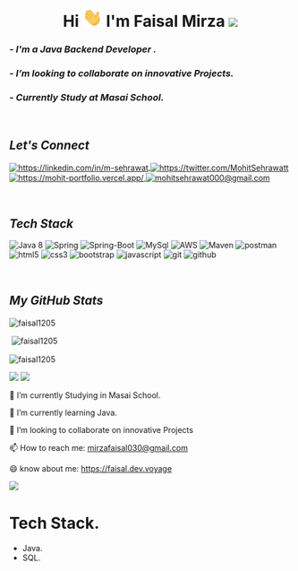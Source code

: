 <!----------------------------------- Heading Section ------------------------------------>
<h1 align="center">
    Hi
    <img src="https://raw.githubusercontent.com/ABSphreak/ABSphreak/master/gifs/Hi.gif" width="35">
    I'm Faisal Mirza
    <img src="https://camo.githubusercontent.com/d3359cb00ab0b5ed8f2e1fe3fceb4fbaf3b614340f8c0db99c17b9f50b351770/68747470733a2f2f656d6f6a69732e736c61636b6d6f6a69732e636f6d2f656d6f6a69732f696d616765732f313533313834393433302f343234362f626c6f622d73756e676c61737365732e6769663f31353331383439343330" width="35">
</h1>

<!----------------------------------- About Section ------------------------------------>

<h3>
    <i>- I'm a Java Backend Developer .</i>
</h3>

<h3>
    <i>- I’m looking to collaborate on innovative Projects.</i>
</h3>
<h3>
    <i>- Currently Study at Masai School.</i>
</h3>

<br>

<h2><i>Let's Connect</i></h2>


<p align="left">
    <a href="https://www.linkedin.com/in/faisal-baig-mirza-6a48a1155/">
        <img align="center" src="https://img.shields.io/badge/LinkedIn-0077B5?style=for-the-badge&logo=linkedin&logoColor=white" alt="https://linkedin.com/in/m-sehrawat" />
    </a>
    <a href="https://twitter.com/FM051995">
        <img align="center" src="https://img.shields.io/badge/Twitter-1DA1F2?style=for-the-badge&logo=twitter&logoColor=white" alt="https://twitter.com/MohitSehrawatt" />
    </a>
    <a href="https://">
        <img align="center" src="https://img.shields.io/badge/Portfolio-18A303?style=for-the-badge&logo=ionic&logoColor=white" alt="https://mohit-portfolio.vercel.app/" />
    </a>
    <a title="mirzafaisal030@gmail.com" href="mailto:mirzafaisal030@gmail.com">
        <img align="center" src="https://img.shields.io/badge/Gmail-D14836?style=for-the-badge&logo=gmail&logoColor=white" alt="mohitsehrawat000@gmail.com" />
    </a>
</p>
<br>



<!----------------------------------- Tech Stack Section ------------------------------------>

<h2><i>Tech Stack</i></h2>

<p>
    <img src="https://img.shields.io/badge/java-%23ED8B00.svg?style=for-the-badge&logo=java&logoColor=white" alt="Java 8" />
  <img src="https://img.shields.io/badge/Spring-6DB33F?style=for-the-badge&logo=spring&logoColor=white" alt="Spring" />
     <img src="https://img.shields.io/badge/Spring_Boot-F2F4F9?style=for-the-badge&logo=spring-boot" alt="Spring-Boot" />
    <img src="https://img.shields.io/badge/MySQL-005C84?style=for-the-badge&logo=mysql&logoColor=white" alt="MySql" />
    <img src="https://img.shields.io/badge/AWS-%23FF9900.svg?style=for-the-badge&logo=amazon-aws&logoColor=white" alt="AWS" />
    <img src="https://img.shields.io/badge/apache_maven-C71A36?style=for-the-badge&logo=apachemaven&logoColor=white" alt="Maven" />
    <img src="https://img.shields.io/badge/Postman-FF6C37?style=for-the-badge&logo=Postman&logoColor=white" alt="postman" />
 <img src="https://img.shields.io/badge/HTML5-E34F26?style=for-the-badge&logo=html5&logoColor=white" alt="html5" />
    <img src="https://img.shields.io/badge/CSS3-1572B6?style=for-the-badge&logo=css3&logoColor=white" alt="css3" />
    <img src="https://img.shields.io/badge/Bootstrap-563D7C?style=for-the-badge&logo=bootstrap&logoColor=white" alt="bootstrap" />
    <img src="https://img.shields.io/badge/JavaScript-323330?style=for-the-badge&logo=javascript&logoColor=F7DF1E" alt="javascript" />
    <img src="https://img.shields.io/badge/Git-f44d27?style=for-the-badge&logo=git&logoColor=white" alt="git" />
    <img src="https://img.shields.io/badge/GitHub-100000?style=for-the-badge&logo=github&logoColor=white" alt="github" />
   
</p>
<br>
<h2><i>My GitHub Stats</i></h2>
<p><img align="center" src="https://github-readme-stats.vercel.app/api/top-langs?username=faisal1205&show_icons=true&locale=en&layout=compact&theme=tokyonight" alt="faisal1205" /></p>

<p>&nbsp;<img align="center" src="https://github-readme-stats.vercel.app/api?username=faisal1205&show_icons=true&locale=en&theme=tokyonight" alt="faisal1205" /></p>

<p><img align="center" src="https://github-readme-streak-stats.herokuapp.com/?user=faisal1205&&theme=tokyonight" alt="faisal1205" /></p>


<img src="https://raw.githubusercontent.com/andreasbm/readme/master/assets/lines/colored.png">

<img src="https://activity-graph.herokuapp.com/graph?username=faisal1205&theme=xcode">


 🔭 I’m currently Studying in Masai School.
 
 🌱 I’m currently learning Java.
 
 👯 I’m looking to collaborate on innovative Projects
 
 📫 How to reach me: mirzafaisal030@gmail.com
 
 😄 know about me: https://faisal.dev.voyage
 

<img src="https://raw.githubusercontent.com/andreasbm/readme/master/assets/lines/colored.png">















# Tech Stack.
* Java.
* SQL.



